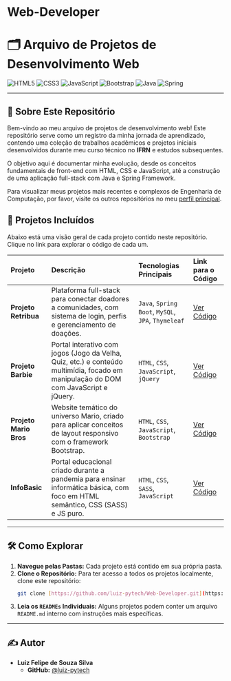 # Web-Developer
# 🗂️ Arquivo de Projetos de Desenvolvimento Web

![HTML5](https://img.shields.io/badge/HTML5-E34F26?style=for-the-badge&logo=html5&logoColor=white)
![CSS3](https://img.shields.io/badge/CSS3-1572B6?style=for-the-badge&logo=css3&logoColor=white)
![JavaScript](https://img.shields.io/badge/JavaScript-F7DF1E?style=for-the-badge&logo=javascript&logoColor=black)
![Bootstrap](https://img.shields.io/badge/Bootstrap-563D7C?style=for-the-badge&logo=bootstrap&logoColor=white)
![Java](https://img.shields.io/badge/Java-ED8B00?style=for-the-badge&logo=openjdk&logoColor=white)
![Spring](https://img.shields.io/badge/Spring-6DB33F?style=for-the-badge&logo=spring&logoColor=white)

---

## 🎯 Sobre Este Repositório

Bem-vindo ao meu arquivo de projetos de desenvolvimento web! Este repositório serve como um registro da minha jornada de aprendizado, contendo uma coleção de trabalhos acadêmicos e projetos iniciais desenvolvidos durante meu curso técnico no **IFRN** e estudos subsequentes.

O objetivo aqui é documentar minha evolução, desde os conceitos fundamentais de front-end com HTML, CSS e JavaScript, até a construção de uma aplicação full-stack com Java e Spring Framework.

Para visualizar meus projetos mais recentes e complexos de Engenharia de Computação, por favor, visite os outros repositórios no meu [perfil principal](https://github.com/luiz-pytech).

## 🚀 Projetos Incluídos

Abaixo está uma visão geral de cada projeto contido neste repositório. Clique no link para explorar o código de cada um.

| Projeto | Descrição | Tecnologias Principais | Link para o Código |
| :--- | :--- | :--- | :--- |
| **Projeto Retribua** | Plataforma full-stack para conectar doadores a comunidades, com sistema de login, perfis e gerenciamento de doações. | `Java`, `Spring Boot`, `MySQL`, `JPA`, `Thymeleaf` | [Ver Código](./ProjetoRetribua/) |
| **Projeto Barbie** | Portal interativo com jogos (Jogo da Velha, Quiz, etc.) e conteúdo multimídia, focado em manipulação do DOM com JavaScript e jQuery. | `HTML`, `CSS`, `JavaScript`, `jQuery` | [Ver Código](./ProjectBarbie/) |
| **Projeto Mario Bros** | Website temático do universo Mario, criado para aplicar conceitos de layout responsivo com o framework Bootstrap. | `HTML`, `CSS`, `JavaScript`, `Bootstrap` | [Ver Código](./MariosBros/) |
| **InfoBasic** | Portal educacional criado durante a pandemia para ensinar informática básica, com foco em HTML semântico, CSS (SASS) e JS puro. | `HTML`, `CSS`, `SASS`, `JavaScript` | [Ver Código](./InfoBasic/) |

---

## 🛠️ Como Explorar

1.  **Navegue pelas Pastas:** Cada projeto está contido em sua própria pasta.
2.  **Clone o Repositório:** Para ter acesso a todos os projetos localmente, clone este repositório:
    ```bash
    git clone [https://github.com/luiz-pytech/Web-Developer.git](https://github.com/luiz-pytech/Web-Developer.git)
    ```
3.  **Leia os `READMEs` Individuais:** Alguns projetos podem conter um arquivo `README.md` interno com instruções mais específicas.

---

## ✍️ Autor

* **Luiz Felipe de Souza Silva**
    * **GitHub:** [@luiz-pytech](https://github.com/luiz-pytech)

